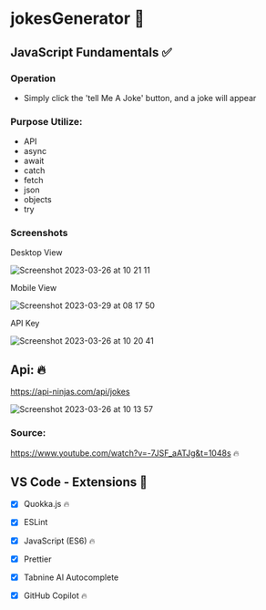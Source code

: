 # jokesGenerator 😬

## JavaScript Fundamentals ✅

### Operation

 - Simply click the 'tell Me A Joke' button, and a joke will appear
 
### Purpose Utilize:

 - API
 - async 
 - await 
 - catch 
 - fetch 
 - json 
 - objects 
 - try 
 




### Screenshots

Desktop View

![Screenshot 2023-03-26 at 10 21 11](https://user-images.githubusercontent.com/125808990/227768486-28954d59-08f0-4980-8ba3-f2a5d7d979a8.png)

Mobile View

![Screenshot 2023-03-29 at 08 17 50](https://user-images.githubusercontent.com/125808990/228458917-a31f0471-6a0e-45f3-8704-d6d75625d463.png)


API Key

![Screenshot 2023-03-26 at 10 20 41](https://user-images.githubusercontent.com/125808990/227768497-3d5b4123-867e-44ea-948e-1aeaa0210f34.png)

## Api: 🔥

https://api-ninjas.com/api/jokes

![Screenshot 2023-03-26 at 10 13 57](https://user-images.githubusercontent.com/125808990/227768507-20497369-cca3-4b2b-930d-c4d5a86ebfb9.png)




### Source:

https://www.youtube.com/watch?v=-7JSF_aATJg&t=1048s 🔥

## VS Code - Extensions 🎯

- [x] Quokka.js 🔥
- [x] ESLint
- [x] JavaScript (ES6) 🔥
- [x] Prettier
- [x] Tabnine AI Autocomplete
- [x] GitHub Copilot 🔥


